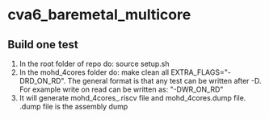 # cva6_baremetal_multicore

## Build one test
1. In the root folder of repo do: source setup.sh
2. In the mohd_4cores folder do: make clean all EXTRA_FLAGS="-DRD_ON_RD". The general format is that any test can be written after -D. For example write on read can be written as: "-DWR_ON_RD"
3. It will generate mohd_4cores_.riscv file and mohd_4cores.dump file. .dump file is the assembly dump

